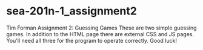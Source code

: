 # sea-201n-1_assignment2
Tim Forman
Assignment 2: Guessing Games
These are two simple guessing games. In addition to the HTML page there are external CSS and JS pages.
You'll need all three for the program to operate correctly.
Good luck!
